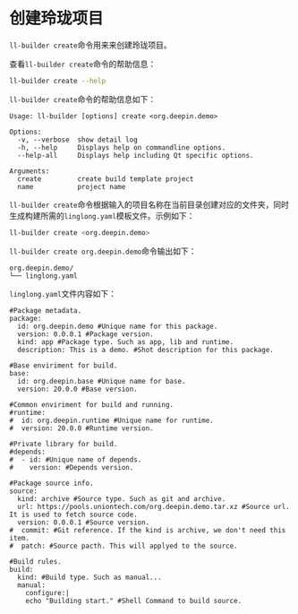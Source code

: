 # 创建玲珑项目

`ll-builder create`命令用来来创建玲珑项目。

查看`ll-builder create`命令的帮助信息：

```bash
ll-builder create --help
```

`ll-builder create`命令的帮助信息如下：

```text
Usage: ll-builder [options] create <org.deepin.demo>

Options:
  -v, --verbose  show detail log
  -h, --help     Displays help on commandline options.
  --help-all     Displays help including Qt specific options.

Arguments:
  create         create build template project
  name           project name
```

`ll-builder create`命令根据输入的项目名称在当前目录创建对应的文件夹，同时生成构建所需的`linglong.yaml`模板文件。示例如下：

```bash
ll-builder create <org.deepin.demo>
```

`ll-builder create org.deepin.demo`命令输出如下：

```text
org.deepin.demo/
└── linglong.yaml
```

`linglong.yaml`文件内容如下：

```text
#Package metadata.
package:
  id: org.deepin.demo #Unique name for this package.
  version: 0.0.0.1 #Package version.
  kind: app #Package type. Such as app, lib and runtime.
  description: This is a demo. #Shot description for this package.

#Base enviriment for build.
base:
  id: org.deepin.base #Unique name for base.
  version: 20.0.0 #Base version.

#Common enviriment for build and running.
#runtime:
#  id: org.deepin.runtime #Unique name for runtime.
#  version: 20.0.0 #Runtime version.

#Private library for build.
#depends:
#  - id: #Unique name of depends.
#    version: #Depends version.

#Package source info.
source:
  kind: archive #Source type. Such as git and archive.
  url: https://pools.uniontech.com/org.deepin.demo.tar.xz #Source url. It is used to fetch source code.
  version: 0.0.0.1 #Source version.
#  commit: #Git reference. If the kind is archive, we don't need this item.
#  patch: #Source pacth. This will applyed to the source.

#Build rules.
build:
  kind: #Build type. Such as manual...
  manual:
    configure:|
    echo "Building start." #Shell Command to build source.
```
